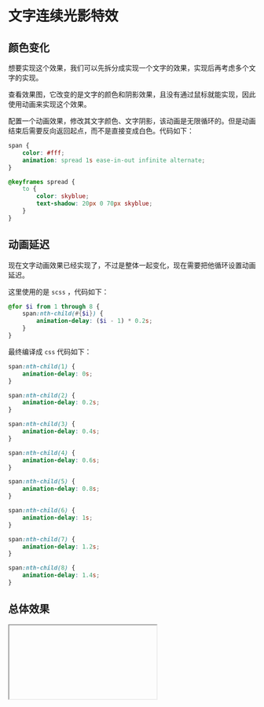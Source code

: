 # 文字连续光影特效

## 颜色变化

想要实现这个效果，我们可以先拆分成实现一个文字的效果，实现后再考虑多个文字的实现。

查看效果图，它改变的是文字的颜色和阴影效果，且没有通过鼠标就能实现，因此使用动画来实现这个效果。

配置一个动画效果，修改其文字颜色、文字阴影，该动画是无限循环的。但是动画结束后需要反向返回起点，而不是直接变成白色。代码如下：

```css
span {
    color: #fff;
    animation: spread 1s ease-in-out infinite alternate;
}

@keyframes spread {
    to {
        color: skyblue;
        text-shadow: 20px 0 70px skyblue;
    }
}
```

## 动画延迟

现在文字动画效果已经实现了，不过是整体一起变化，现在需要把他循环设置动画延迟。

这里使用的是 `scss` ，代码如下：

```scss
@for $i from 1 through 8 {
    span:nth-child(#{$i}) {
        animation-delay: ($i - 1) * 0.2s;
    }
}
```

最终编译成 `css` 代码如下：

```css
span:nth-child(1) {
    animation-delay: 0s;
}

span:nth-child(2) {
    animation-delay: 0.2s;
}

span:nth-child(3) {
    animation-delay: 0.4s;
}

span:nth-child(4) {
    animation-delay: 0.6s;
}

span:nth-child(5) {
    animation-delay: 0.8s;
}

span:nth-child(6) {
    animation-delay: 1s;
}

span:nth-child(7) {
    animation-delay: 1.2s;
}

span:nth-child(8) {
    animation-delay: 1.4s;
}
```

## 总体效果
<Iframe url="https://duyidao.gitee.io/blogweb/detail/css/lightEffect" />
